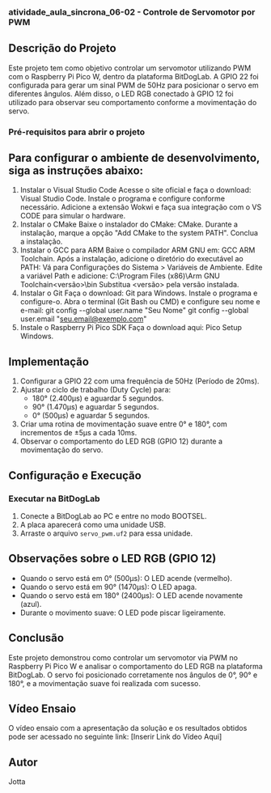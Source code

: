 ### atividade_aula_sincrona_06-02 - Controle de Servomotor por PWM

## Descrição do Projeto
Este projeto tem como objetivo controlar um servomotor utilizando PWM com o Raspberry Pi Pico W, dentro da plataforma BitDogLab. A GPIO 22 foi configurada para gerar um sinal PWM de 50Hz para posicionar o servo em diferentes ângulos. Além disso, o LED RGB conectado à GPIO 12 foi utilizado para observar seu comportamento conforme a movimentação do servo.

### Pré-requisitos para abrir o projeto

## Para configurar o ambiente de desenvolvimento, siga as instruções abaixo:

1. Instalar o Visual Studio Code
Acesse o site oficial e faça o download: Visual Studio Code.
Instale o programa e configure conforme necessário.
Adicione a extensão Wokwi e faça sua integração com o VS CODE para simular o hardware.
3. Instalar o CMake
Baixe o instalador do CMake: CMake.
Durante a instalação, marque a opção "Add CMake to the system PATH".
Conclua a instalação.
4. Instalar o GCC para ARM
Baixe o compilador ARM GNU em: GCC ARM Toolchain.
Após a instalação, adicione o diretório do executável ao PATH:
Vá para Configurações do Sistema > Variáveis de Ambiente.
Edite a variável Path e adicione:
C:\Program Files (x86)\Arm GNU Toolchain\<versão>\bin
Substitua <versão> pela versão instalada.
5. Instalar o Git
Faça o download: Git para Windows.
Instale o programa e configure-o.
Abra o terminal (Git Bash ou CMD) e configure seu nome e e-mail:
git config --global user.name "Seu Nome"
git config --global user.email "seu.email@exemplo.com"
6. Instale o Raspberry Pi Pico SDK
Faça o download aqui: Pico Setup Windows.

## Implementação

1. Configurar a GPIO 22 com uma frequência de 50Hz (Período de 20ms).
2. Ajustar o ciclo de trabalho (Duty Cycle) para:
   - 180° (2.400µs) e aguardar 5 segundos.
   - 90° (1.470µs) e aguardar 5 segundos.
   - 0° (500µs) e aguardar 5 segundos.
3. Criar uma rotina de movimentação suave entre 0° e 180°, com incrementos de ±5µs a cada 10ms.
4. Observar o comportamento do LED RGB (GPIO 12) durante a movimentação do servo.

## Configuração e Execução


### Executar na BitDogLab
1. Conecte a BitDogLab ao PC e entre no modo BOOTSEL.
2. A placa aparecerá como uma unidade USB.
3. Arraste o arquivo `servo_pwm.uf2` para essa unidade.

## Observações sobre o LED RGB (GPIO 12)
- Quando o servo está em 0° (500µs): O LED acende (vermelho).
- Quando o servo está em 90° (1470µs): O LED apaga.
- Quando o servo está em 180° (2400µs): O LED acende novamente (azul).
- Durante o movimento suave: O LED pode piscar ligeiramente.

## Conclusão
Este projeto demonstrou como controlar um servomotor via PWM no Raspberry Pi Pico W e analisar o comportamento do LED RGB na plataforma BitDogLab. O servo foi posicionado corretamente nos ângulos de 0°, 90° e 180°, e a movimentação suave foi realizada com sucesso.

## Vídeo Ensaio
O vídeo ensaio com a apresentação da solução e os resultados obtidos pode ser acessado no seguinte link:
[Inserir Link do Vídeo Aqui]

## Autor
Jotta


